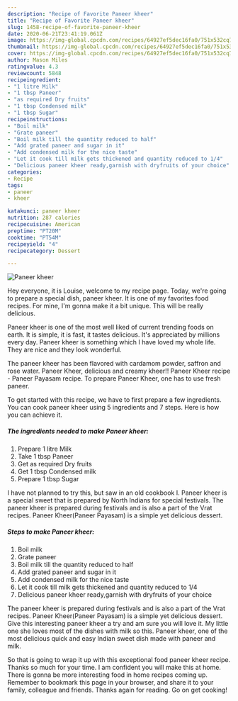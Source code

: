 ```yaml
---
description: "Recipe of Favorite Paneer kheer"
title: "Recipe of Favorite Paneer kheer"
slug: 1458-recipe-of-favorite-paneer-kheer
date: 2020-06-21T23:41:19.061Z
image: https://img-global.cpcdn.com/recipes/64927ef5dec16fa0/751x532cq70/paneer-kheer-recipe-main-photo.jpg
thumbnail: https://img-global.cpcdn.com/recipes/64927ef5dec16fa0/751x532cq70/paneer-kheer-recipe-main-photo.jpg
cover: https://img-global.cpcdn.com/recipes/64927ef5dec16fa0/751x532cq70/paneer-kheer-recipe-main-photo.jpg
author: Mason Miles
ratingvalue: 4.3
reviewcount: 5848
recipeingredient:
- "1 litre Milk"
- "1 tbsp Paneer"
- "as required Dry fruits"
- "1 tbsp Condensed milk"
- "1 tbsp Sugar"
recipeinstructions:
- "Boil milk"
- "Grate paneer"
- "Boil milk till the quantity reduced to half"
- "Add grated paneer and sugar in it"
- "Add condensed milk for the nice taste"
- "Let it cook till milk gets thickened and quantity reduced to 1/4"
- "Delicious paneer kheer ready,garnish with dryfruits of your choice"
categories:
- Recipe
tags:
- paneer
- kheer

katakunci: paneer kheer 
nutrition: 287 calories
recipecuisine: American
preptime: "PT20M"
cooktime: "PT54M"
recipeyield: "4"
recipecategory: Dessert

---
```



![Paneer kheer](https://img-global.cpcdn.com/recipes/64927ef5dec16fa0/751x532cq70/paneer-kheer-recipe-main-photo.jpg)

Hey everyone, it is Louise, welcome to my recipe page. Today, we're going to prepare a special dish, paneer kheer. It is one of my favorites food recipes. For mine, I'm gonna make it a bit unique. This will be really delicious.

Paneer kheer is one of the most well liked of current trending foods on earth. It is simple, it is fast, it tastes delicious. It's appreciated by millions every day. Paneer kheer is something which I have loved my whole life. They are nice and they look wonderful.

The paneer kheer has been flavored with cardamom powder, saffron and rose water. Paneer Kheer, delicious and creamy kheer!! Paneer Kheer recipe - Paneer Payasam recipe. To prepare Paneer Kheer, one has to use fresh paneer.


To get started with this recipe, we have to first prepare a few ingredients. You can cook paneer kheer using 5 ingredients and 7 steps. Here is how you can achieve it.

<!--inarticleads1-->

##### The ingredients needed to make Paneer kheer:

1. Prepare 1 litre Milk
1. Take 1 tbsp Paneer
1. Get as required Dry fruits
1. Get 1 tbsp Condensed milk
1. Prepare 1 tbsp Sugar


I have not planned to try this, but saw in an old cookbook I. Paneer kheer is a special sweet that is prepared by North Indians for special festivals. The paneer kheer is prepared during festivals and is also a part of the Vrat recipes. Paneer Kheer(Paneer Payasam) is a simple yet delicious dessert. 

<!--inarticleads2-->

##### Steps to make Paneer kheer:

1. Boil milk
1. Grate paneer
1. Boil milk till the quantity reduced to half
1. Add grated paneer and sugar in it
1. Add condensed milk for the nice taste
1. Let it cook till milk gets thickened and quantity reduced to 1/4
1. Delicious paneer kheer ready,garnish with dryfruits of your choice


The paneer kheer is prepared during festivals and is also a part of the Vrat recipes. Paneer Kheer(Paneer Payasam) is a simple yet delicious dessert. Give this interesting paneer kheer a try and am sure you will love it. My little one she loves most of the dishes with milk so this. Paneer kheer, one of the most delicious quick and easy Indian sweet dish made with paneer and milk. 

So that is going to wrap it up with this exceptional food paneer kheer recipe. Thanks so much for your time. I am confident you will make this at home. There is gonna be more interesting food in home recipes coming up. Remember to bookmark this page in your browser, and share it to your family, colleague and friends. Thanks again for reading. Go on get cooking!
